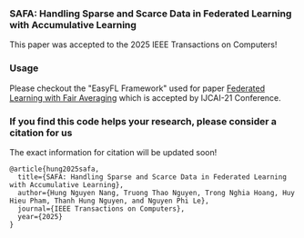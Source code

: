 ### SAFA: Handling Sparse and Scarce Data in Federated Learning with Accumulative Learning

This paper was accepted to the 2025 IEEE Transactions on Computers!<br>

### Usage
Please checkout the "EasyFL Framework" used for paper [Federated Learning with Fair Averaging](https://fanxlxmu.github.io/publication/ijcai2021/) which is accepted by IJCAI-21 Conference.

### 

### If you find this code helps your research, please consider a citation for us
The exact information for citation will be updated soon!
```
@article{hung2025safa,
  title={SAFA: Handling Sparse and Scarce Data in Federated Learning with Accumulative Learning},
  author={Hung Nguyen Nang, Truong Thao Nguyen, Trong Nghia Hoang, Huy Hieu Pham, Thanh Hung Nguyen, and Nguyen Phi Le},
  journal={IEEE Transactions on Computers},
  year={2025}
}
```